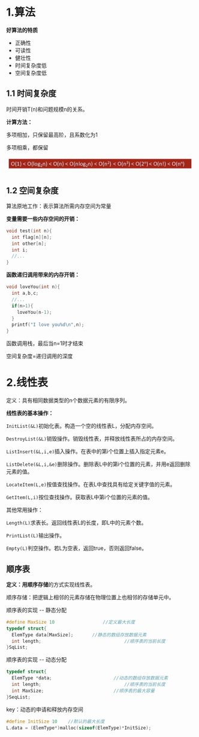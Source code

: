 # 1.算法

**好算法的特质**

- 正确性
- 可读性
- 健壮性
- 时间复杂度低
- 空间复杂度低





## 1.1 时间复杂度

时间开销T(n)和问题规模n的关系。

**计算方法：**

多项相加，只保留最高阶，且系数化为1

多项相乘，都保留

![image-20241224175840999](./assets/image-20241224175840999.png)





## 1.2 空间复杂度



算法原地工作：表示算法所需内存空间为常量

**变量需要一些内存空间的开销：**

```cpp
void test(int n){
  int flag[n][n];
  int other[n];
  int i;
  //...
}
```



**函数递归调用带来的内存开销：**

```cpp
void loveYou(int n){
  int a,b,c;
  //...
  if(n>1){
    loveYou(n-1);
  }
  printf("I love you%d\n",n);
}
```

函数调用栈，最后当n=1时才结束

空间复杂度=递归调用的深度





# 2.线性表

定义：具有相同数据类型的n个数据元素的有限序列。



**线性表的基本操作：**

`InitList(&L)`初始化表。构造一个空的线性表L，分配内存空间。

`DestroyList(&L)`销毁操作。销毁线性表，并释放线性表所占的内存空间。



`ListInsert(&L,i,e)`插入操作。在表中的第i个位置上插入指定元素e。

`ListDelete(&L,i,&e)`删除操作。删除表L中的第i个位置的元素，并用e返回删除元素的值。

`LocateItem(L,e)`按值查找操作。在表L中查找具有给定关键字值的元素。

`GetItem(L,i)`按位查找操作。获取表L中第i个位置的元素的值。

其他常用操作：

`Length(L)`求表长。返回线性表L的长度，即L中的元素个数。

`PrintList(L)`输出操作。

`Empty(L)`判空操作。若L为空表，返回true，否则返回false。





## 顺序表

**定义：**用**顺序存储**的方式实现线性表。

顺序存储：把逻辑上相邻的元素存储在物理位置上也相邻的存储单元中。



顺序表的实现 -- 静态分配

```cpp
#define MaxSize 10					//定义最大长度
typedef struct{
  ElemType data[MaxSize];		//静态的数组存放数据元素
  int length;								//顺序表的当前长度
}SqList;
```



顺序表的实现 -- 动态分配

```cpp
typedef struct{
  ElemType *data;						//动态的数组存放数据元素
  int length;								//顺序表的当前长度
  int MaxSize;							//顺序表的最大容量
}SeqList;
```

key：动态的申请和释放内存空间

```cpp
#define InitSize 10    //默认的最大长度
L.data = (ElemType*)malloc(sizeof(ElemType)*InitSize);
```



















